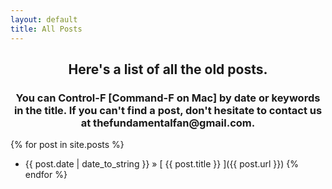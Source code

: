 ```yaml
---
layout: default
title: All Posts
---
```


<h2 style='text-align:center;'> Here's a list of all the old posts. </h2>
<h3 style='text-align:center;'> You can Control-F [Command-F on Mac] by date or keywords in the title. If you can't find a post, don't hesitate to contact us at thefundamentalfan@gmail.com. </h3>

{% for post in site.posts %}
  * {{ post.date | date_to_string }} &raquo; [ {{ post.title }} ]({{ post.url }})
{% endfor %}
